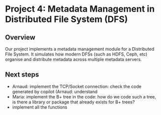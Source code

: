 # Project 4: Metadata Management in Distributed File System (DFS)


## Overview
Our project implements a metadata management module for a Distributed File System. It simulates how modern DFSs (such as HDFS, Ceph, etc) organise and distribute metadata across multiple metadata servers.

## Next steps
- Arnaud: implement the TCP/Socket connection: check the code generated by copilot (Arnaud: understand
- Maria: implement the B+ tree in the code: how do we code such a tree, is there a library or package that already exists for B+ trees?
- implement all the functions
